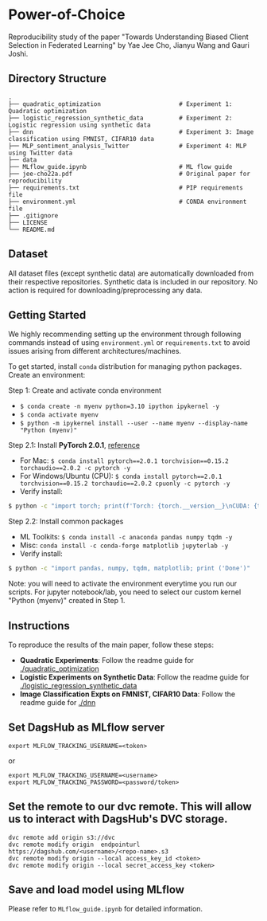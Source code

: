 # Power-of-Choice
Reproducibility study of the paper "Towards Understanding Biased Client Selection in Federated Learning" by Yae Jee Cho, Jianyu Wang and Gauri Joshi.


## Directory Structure
```
.
├── quadratic_optimization                      # Experiment 1: Quadratic optimization
├── logistic_regression_synthetic_data          # Experiment 2: Logistic regression using synthetic data
├── dnn                                         # Experiment 3: Image classification using FMNIST, CIFAR10 data
├── MLP_sentiment_analysis_Twitter              # Experiment 4: MLP using Twitter data
├── data
├── MLflow_guide.ipynb                          # ML flow guide
├── jee-cho22a.pdf                              # Original paper for reproducibility
├── requirements.txt                            # PIP requirements file
├── environment.yml                             # CONDA environment file
├── .gitignore
├── LICENSE
└── README.md
```


## Dataset
All dataset files (except synthetic data) are automatically downloaded from their respective repositories. Synthetic data is included in our repository. No action is required for downloading/preprocessing any data.


## Getting Started
We highly recommending setting up the environment through following commands instead of using `environment.yml` or `requirements.txt` to avoid issues arising from different architectures/machines.  

To get started, install `conda` distribution for managing python packages. Create an environment:

Step 1: Create and activate conda environment
* `$ conda create -n myenv python=3.10 ipython ipykernel -y`
* `$ conda activate myenv`
* `$ python -m ipykernel install --user --name myenv --display-name "Python (myenv)"`

Step 2.1: Install **PyTorch 2.0.1**, [reference](https://pytorch.org/get-started/previous-versions/#v201)
* For Mac: `$ conda install pytorch==2.0.1 torchvision==0.15.2 torchaudio==2.0.2 -c pytorch -y`
* For Windows/Ubuntu (CPU): `$ conda install pytorch==2.0.1 torchvision==0.15.2 torchaudio==2.0.2 cpuonly -c pytorch -y`
* Verify install:  
```bash
$ python -c "import torch; print(f'Torch: {torch.__version__}\nCUDA: {torch.version.cuda}\nCUDA devices: {torch.cuda.device_count()}')"
```

Step 2.2: Install common packages
* ML Toolkits: `$ conda install -c anaconda pandas numpy tqdm -y`
* Misc: `conda install -c conda-forge matplotlib jupyterlab -y`
* Verify install:
```bash
$ python -c "import pandas, numpy, tqdm, matplotlib; print ('Done')"
```

Note: you will need to activate the environment everytime you run our scripts. For jupyter notebook/lab, you need to select our custom kernel "Python (myenv)" created in Step 1.


## Instructions
To reproduce the results of the main paper, follow these steps:

* **Quadratic Experiments**: Follow the readme guide for [./quadratic_optimization](./quadratic_optimization)
* **Logistic Experiments on Synthetic Data**: Follow the readme guide for [./logistic_regression_synthetic_data](./logistic_regression_synthetic_data)
* **Image Classification Expts on FMNIST, CIFAR10 Data**: Follow the readme guide for [./dnn](./dnn)


## Set DagsHub as MLflow server
```
export MLFLOW_TRACKING_USERNAME=<token>
```

or 

```
export MLFLOW_TRACKING_USERNAME=<username>
export MLFLOW_TRACKING_PASSWORD=<password/token>
```

## Set the remote to our dvc remote. This will allow us to interact with DagsHub's DVC storage.
```
dvc remote add origin s3://dvc
dvc remote modify origin  endpointurl https://dagshub.com/<username>/<repo-name>.s3
dvc remote modify origin --local access_key_id <token>
dvc remote modify origin --local secret_access_key <token>
```

## Save and load model using MLflow
Please refer to `MLflow_guide.ipynb` for detailed information.
